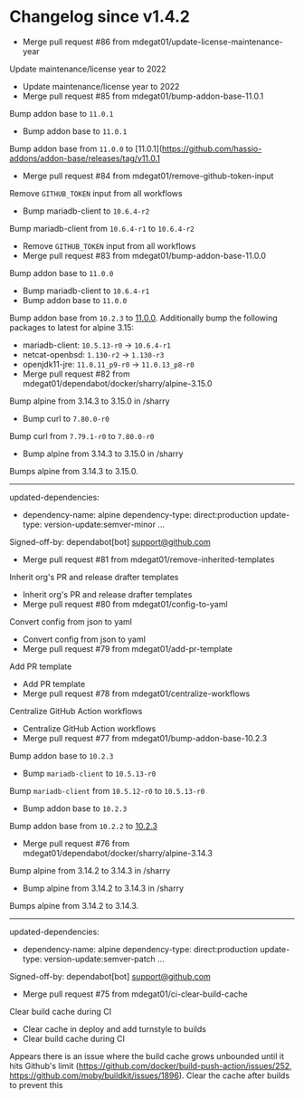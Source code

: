 # Changelog since v1.4.2
- Merge pull request #86 from mdegat01/update-license-maintenance-year

Update maintenance/license year to 2022 
- Update maintenance/license year to 2022 
- Merge pull request #85 from mdegat01/bump-addon-base-11.0.1

Bump addon base to `11.0.1` 
- Bump addon base to `11.0.1`

Bump addon base from `11.0.0` to [11.0.1](https://github.com/hassio-addons/addon-base/releases/tag/v11.0.1 
- Merge pull request #84 from mdegat01/remove-github-token-input

Remove `GITHUB_TOKEN` input from all workflows 
- Bump mariadb-client to `10.6.4-r2`

Bump mariadb-client from `10.6.4-r1` to `10.6.4-r2` 
- Remove `GITHUB_TOKEN` input from all workflows 
- Merge pull request #83 from mdegat01/bump-addon-base-11.0.0

Bump addon base to `11.0.0` 
- Bump mariadb-client to `10.6.4-r1` 
- Bump addon base to `11.0.0`

Bump addon base from `10.2.3` to [11.0.0](https://github.com/hassio-addons/addon-base/releases/tag/v11.0.0). Additionally bump the following packages to latest for alpine 3.15:

- mariadb-client: `10.5.13-r0` -> `10.6.4-r1`
- netcat-openbsd: `1.130-r2` -> `1.130-r3`
- openjdk11-jre: `11.0.11_p9-r0` -> `11.0.13_p8-r0` 
- Merge pull request #82 from mdegat01/dependabot/docker/sharry/alpine-3.15.0

Bump alpine from 3.14.3 to 3.15.0 in /sharry 
- Bump curl to `7.80.0-r0`

Bump curl from `7.79.1-r0` to `7.80.0-r0` 
- Bump alpine from 3.14.3 to 3.15.0 in /sharry

Bumps alpine from 3.14.3 to 3.15.0.

---
updated-dependencies:
- dependency-name: alpine
  dependency-type: direct:production
  update-type: version-update:semver-minor
...

Signed-off-by: dependabot[bot] <support@github.com> 
- Merge pull request #81 from mdegat01/remove-inherited-templates

Inherit org's PR and release drafter templates 
- Inherit org's PR and release drafter templates 
- Merge pull request #80 from mdegat01/config-to-yaml

Convert config from json to yaml 
- Convert config from json to yaml 
- Merge pull request #79 from mdegat01/add-pr-template

Add PR template 
- Add PR template 
- Merge pull request #78 from mdegat01/centralize-workflows

Centralize GitHub Action workflows 
- Centralize GitHub Action workflows 
- Merge pull request #77 from mdegat01/bump-addon-base-10.2.3

Bump addon base to `10.2.3` 
- Bump `mariadb-client` to `10.5.13-r0`

Bump `mariadb-client` from `10.5.12-r0` to `10.5.13-r0` 
- Bump addon base to `10.2.3`

Bump addon base from `10.2.2` to [10.2.3](https://github.com/hassio-addons/addon-base/releases/tag/v10.2.3) 
- Merge pull request #76 from mdegat01/dependabot/docker/sharry/alpine-3.14.3

Bump alpine from 3.14.2 to 3.14.3 in /sharry 
- Bump alpine from 3.14.2 to 3.14.3 in /sharry

Bumps alpine from 3.14.2 to 3.14.3.

---
updated-dependencies:
- dependency-name: alpine
  dependency-type: direct:production
  update-type: version-update:semver-patch
...

Signed-off-by: dependabot[bot] <support@github.com> 
- Merge pull request #75 from mdegat01/ci-clear-build-cache

Clear build cache during CI 
- Clear cache in deploy and add turnstyle to builds 
- Clear build cache during CI

Appears there is an issue where the build cache grows unbounded until it hits Github's limit (https://github.com/docker/build-push-action/issues/252, https://github.com/moby/buildkit/issues/1896). Clear the cache after builds to prevent this 
